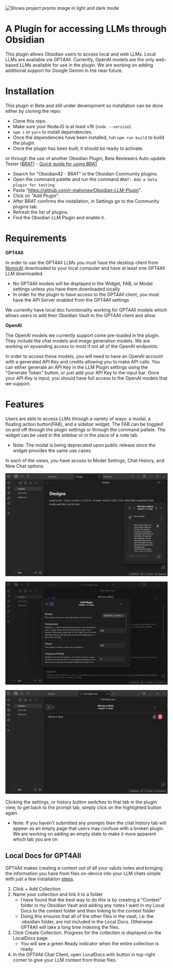 <picture>
  <source media="(prefers-color-scheme: dark)" srcset="https://github.com/r-mahoney/Obsidian-LLM-Plugin/assets/46250921/bda9f3e8-c4c8-4087-838c-f467c1f30910">
  <source media="(prefers-color-scheme: light)" srcset="https://github.com/r-mahoney/Obsidian-LLM-Plugin/assets/46250921/27317c62-3026-4e45-9ef1-f433cbd58442">
  <img alt="Shows project promo image in light and dark mode" src="https://user-images.githubusercontent.com/25423296/163456779-a8556205-d0a5-45e2-ac17-42d089e3c3f8.png">
</picture>

# A Plugin for accessing LLMs through Obsidian

This plugin allows Obsidian users to access local and web LLMs. Local LLMs are available via GPT4All. Currently, OpenAI models are the only web-based LLMs available for use in the plugin. We are working on adding additional support for Google Gemini in the near future.

# Installation

This plugin in Beta and still under development so installation can be done either by cloning the repo:
- Clone this repo.
- Make sure your NodeJS is at least v16 (`node --version`).
- `npm i` or `yarn` to install dependencies.
- Once the dependencies have been installed, run `npm run build` to build the plugin.
- Once the plugin has been built, it should be ready to activate.

or through the use of another Obsidian Plugin, Beta Reviewers Auto-update Tester ([BRAT](https://github.com/TfTHacker/obsidian42-brat)) - [Quick guide for using BRAT](https://tfthacker.com/Obsidian+Plugins+by+TfTHacker/BRAT+-+Beta+Reviewer's+Auto-update+Tool/Quick+guide+for+using+BRAT)
- Search for "Obsidian42 - BRAT" in the Obsidian Community plugins.
- Open the command palette and run the command `BRAT: Add a beta plugin for testing` 
- Paste "https://github.com/r-mahoney/Obsidian-LLM-Plugin".
- Click on "Add Plugin".
- After BRAT confirms the installation, in Settings go to the Community plugins tab.
- Refresh the list of plugins.
- Find the Obsidian LLM Plugin and enable it.

# Requirements
**GPT4All**

In order to use the GPT4All LLMs you must have the desktop client from [NomicAI](https://www.nomic.ai/gpt4all) downloaded to your local computer and have at least one GPT4All LLM downloaded. 

 - No GPT4All models will be displayed in the Widget, FAB, or Modal settings unless you have them downloaded locally
 - In order for the plugin to  have access to the GPT4All client, you must have the API Server enabled from the GPT4All settings

We currenlty have local doc functionality working for GPT4All models which allows users to add their Obsidian Vault to the GPT4All client and allow 

**OpenAI**

The OpenAI models we currently support come pre-loaded in the plugin. They include the chat models and image generation models. We are working on epxanding access to most if not all of the OpenAI endpoints. 

In order to access these models, you will need to have an OpenAI account with a generated API Key and credits allowing you to make API calls. You can either generate an API Key in the LLM Plugin settings using the "Generate Token" button, or just add your API Key to the input bar. Once your API Key is input, you should have full access to the OpenAI models that we support.

# Features

Users are able to access LLMs through a variety of ways: a modal, a floating action button(FAB), and a sidebar widget. The FAB can be toggled on and off through the plugin settings or through the command pallate. The widget can be used in the sidebar or in the place of a note tab. 

- Note: The modal is being deprecated upon public release since the widget provides the same use cases.

In each of the views, you have access to Model Settings, Chat History, and New Chat options
<p align="center">
  <img src="README_images/fabchat.png" alt="profiles_example">
</p>
<p align="center">
  <img src="README_images/modalsettings.png" alt="profiles_example">
</p>
<p align="center">
  <img src="README_images/widgethistory.png" alt="profiles_example">
</p>

Clicking the settings, or history button switches to that tab in the plugin view, to get back to the prompt tab, simply click on the highlighted button again.

  - Note: If you haven't submitted any prompts then the chat history tab will appear as an empty page that users may confuse with a broken plugin. We are working on adding an empty state to make it more apparent which tab you are on

  ## Local Docs for GPT4All

  GPT4All makes creating a context out of all your valuts notes and bringing the information you have from files on-device into your LLM chats simple with just a few installation [steps](https://docs.gpt4all.io/gpt4all_desktop/localdocs.html#create-localdocs).
  1. Click + Add Collection.
  2. Name your collection and link it to a folder
     * I have found that the best way to do this is by creating a "Context" folder in my Obsidian Vault and adding any notes I want in my Local Docs to the context folder and then linking to the context folder
     * Doing this ensures that all of the other files in the vault, i.e: the .obsidian folder, are not included in the Local Docs. Otherwise GPT4All will take a long time indexing the files.
  3. Click Create Collection. Progress for the collection is displayed on the LocalDocs page.
     * You will see a green Ready indicator when the entire collection is ready. 
  4. In the GPT4All Chat Client, open LocalDocs with button in top-right corner to give your LLM context from those files.